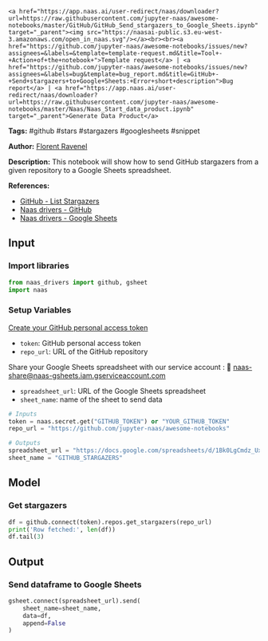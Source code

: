     <a href="https://app.naas.ai/user-redirect/naas/downloader?url=https://raw.githubusercontent.com/jupyter-naas/awesome-notebooks/master/GitHub/GitHub_Send_stargazers_to_Google_Sheets.ipynb" target="_parent"><img src="https://naasai-public.s3.eu-west-3.amazonaws.com/open_in_naas.svg"/></a><br><br><a href="https://github.com/jupyter-naas/awesome-notebooks/issues/new?assignees=&labels=&template=template-request.md&title=Tool+-+Action+of+the+notebook+">Template request</a> | <a href="https://github.com/jupyter-naas/awesome-notebooks/issues/new?assignees=&labels=bug&template=bug_report.md&title=GitHub+-+Send+stargazers+to+Google+Sheets:+Error+short+description">Bug report</a> | <a href="https://app.naas.ai/user-redirect/naas/downloader?url=https://raw.githubusercontent.com/jupyter-naas/awesome-notebooks/master/Naas/Naas_Start_data_product.ipynb" target="_parent">Generate Data Product</a>

**Tags:** #github #stars #stargazers #googlesheets #snippet

**Author:** [Florent Ravenel](https://www.linkedin.com/in/florent-ravenel/)

**Description:** This notebook will show how to send GitHub stargazers from a given repository to a Google Sheets spreadsheet.

**References:**
- [GitHub - List Stargazers](https://docs.github.com/en/rest/activity/starring?apiVersion=2022-11-28#list-stargazers)
- [Naas drivers - GitHub](https://github.com/jupyter-naas/drivers/blob/main/naas_drivers/tools/github.py)
- [Naas drivers - Google Sheets](https://github.com/jupyter-naas/drivers/blob/main/naas_drivers/tools/gsheet.py)

## Input

### Import libraries


```python
from naas_drivers import github, gsheet
import naas
```

### Setup Variables
[Create your GitHub personal access token](https://github.com/settings/tokens)
- `token`: GitHub personal access token
- `repo_url`: URL of the GitHub repository

Share your Google Sheets spreadsheet with our service account : 🔗 naas-share@naas-gsheets.iam.gserviceaccount.com
- `spreadsheet_url`: URL of the Google Sheets spreadsheet
- `sheet_name`: name of the sheet to send data


```python
# Inputs
token = naas.secret.get("GITHUB_TOKEN") or "YOUR_GITHUB_TOKEN"
repo_url = "https://github.com/jupyter-naas/awesome-notebooks"

# Outputs
spreadsheet_url = "https://docs.google.com/spreadsheets/d/1Bk0LgCmdz_Uxxxxxxxxxxxx/edit#gid=0"
sheet_name = "GITHUB_STARGAZERS"
```

## Model

### Get stargazers


```python
df = github.connect(token).repos.get_stargazers(repo_url)
print('Row fetched:', len(df))
df.tail(3)
```

## Output

### Send dataframe to Google Sheets


```python
gsheet.connect(spreadsheet_url).send(
    sheet_name=sheet_name,
    data=df,
    append=False
)
```
